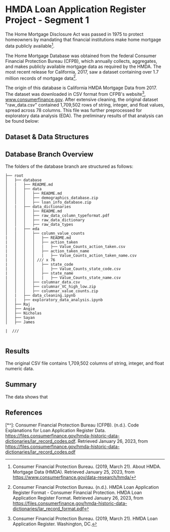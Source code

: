 # HMDA Loan Application Register Project - Segment 1

The Home Mortgage Disclosure Act was passed in 1975 to protect homeowners by mandating that financial institutions make home mortgage data publicly available[^1].

The Home Mortgage Database was obtained from the federal Consumer Financial Protection Bureau (CFPB), which annually collects, aggregates, and makes publicly available mortgage data as required by the HMDA. The most recent release for California, 2017, saw a dataset containing over 1.7 million records of mortgage data[^2].

The origin of this database is California HMDA Mortgage Data from 2017. The dataset was downloaded in CSV format from CFPB's website[^3], www.consumerfinance.gov. After extensive cleaning, the original dataset "raw_data.csv" contained 1,709,502 rows of string, integer, and float values, spread across 78 columns. This file was further preprocessed for exploratory data analysis (EDA). The preliminary results of that analysis can be found below: 

## Dataset & Data Structures




## Database Branch Overview

The folders of the database branch are structured as follows:
  
```
├── root
│   ├── database
│   |   ├── README.md
│   │   ├── data
│   │   │   ├── README.md
│   │   │   ├── demographics_database.zip
│   │   │   ├── loan_info_database.zip
│   |   ├── data_dictionaries
│   │   │   ├── README.md
│   │   │   ├── raw_data_column_typeformat.pdf
│   │   │   ├── raw_data_dictionary
│   │   │   ├── raw_data_types
│   |   ├── eda
│   │   │   ├── column_value_counts
|   │   │   │   ├── README.md
|   │   │   │   ├── action_taken
|   │   │   │   |   ├── Value_Counts_action_taken.csv
|   │   │   │   ├── action_taken_name
|   │   │   │   |   ├── Value_Counts_action_taken_name.csv
|   │   │   │ /// x 76
|   │   │   │   ├── state_code
|   │   │   │   |   ├── Value_Counts_state_code.csv
|   │   │   │   ├── state_name
|   │   │   │   |   ├── Value_Counts_state_name.csv
│   │   │   ├── columnar_data.csv
│   │   │   ├── columnar_VC_high_low.zip
│   │   │   ├── columnar_value_counts.zip
│   |   ├── data_cleaning.ipynb
│   |   ├── exploratory_data_analysis.ipynb
│   ├── Raj
│   ├── Angie
│   ├── Nicholas
│   ├── Sayan
│   ├── James

|  ///


```


## Results

The original CSV file contains 1,709,502 columns of string, integer, and float numeric data.



## Summary 

The data shows that

## References

[^1]: Consumer Financial Protection Bureau. (2019, March 21). About HMDA. Mortgage Data (HMDA). Retrieved January 25, 2023, from https://www.consumerfinance.gov/data-research/hmda/

[^2]: Consumer Financial Protection Bureau. (n.d.). HMDA Loan Application Register Format - Consumer Financial Protection. HMDA Loan Application Register Format. Retrieved January 26, 2023, from https://files.consumerfinance.gov/hmda-historic-data-dictionaries/lar_record_format.pdf

[^3]: Consumer Financial Protection Bureau. (2019, March 21). HMDA Loan Application Register. Washington, DC.

[^*]: Consumer Financial Protection Bureau (CFPB). (n.d.). Variable List for HMDA Loan Application Register Data. HMDA Loan Application Register Format. Retrieved January 26, 2023, from https://files.consumerfinance.gov/hmda-historic-data-dictionaries/lar_record_format.pdf 

[*^]: Consumer Financial Protection Bureau (CFPB). (n.d.). Code Explanations for Loan Application Register Data. https://files.consumerfinance.gov/hmda-historic-data-dictionaries/lar_record_codes.pdf. Retrieved January 26, 2023, from https://files.consumerfinance.gov/hmda-historic-data-dictionaries/lar_record_codes.pdf 
 
